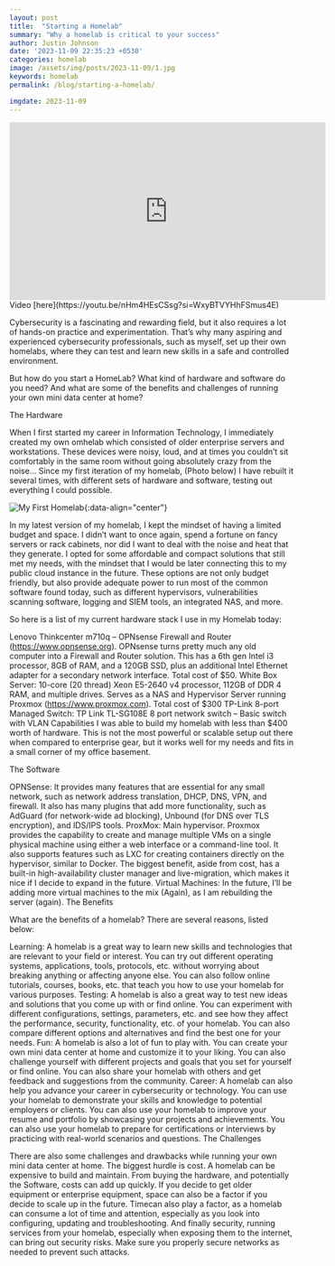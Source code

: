 ```yaml
---
layout: post
title:  "Starting a Homelab"
summary: "Why a homelab is critical to your success"
author: Justin Johnson
date: '2023-11-09 22:35:23 +0530'
categories: homelab
image: /assets/img/posts/2023-11-09/1.jpg
keywords: homelab
permalink: /blog/starting-a-homelab/

imgdate: 2023-11-09
---
```


<center><iframe width="560" height="315" src="https://www.youtube.com/embed/nHm4HEsCSsg?si=BhKUWnn89Vn5GERC" title="YouTube video player" frameborder="0" allow="accelerometer; autoplay; clipboard-write; encrypted-media; gyroscope; picture-in-picture; web-share" allowfullscreen></iframe></center>
Video [here](https://youtu.be/nHm4HEsCSsg?si=WxyBTVYHhFSmus4E)

Cybersecurity is a fascinating and rewarding field, but it also requires a lot of hands-on practice and experimentation. That’s why many aspiring and experienced cybersecurity professionals, such as myself, set up their own homelabs, where they can test and learn new skills in a safe and controlled environment.

But how do you start a HomeLab? What kind of hardware and software do you need? And what are some of the benefits and challenges of running your own mini data center at home?


The Hardware

When I first started my career in Information Technology, I immediately created my own omhelab which consisted of older enterprise servers and workstations. These devices were noisy, loud, and at times you couldn’t sit comfortably in the same room without going absolutely crazy from the noise… Since my first iteration of my homelab, (Photo below) I have rebuilt it several times, with different sets of hardware and software, testing out everything I could possible.

![My First Homelab](/assets/img/posts/{{page.imgdate}}/1.jpg){:data-align="center"}

In my latest version of my homelab, I kept the mindset of having a limited budget and space. I didn’t want to once again, spend a fortune on fancy servers or rack cabinets, nor did I want to deal with the noise and heat that they generate.
I opted for some affordable and compact solutions that still met my needs, with the mindset that I would be later connecting this to my public cloud instance in the future. These options are not only budget friendly, but also provide adequate power to run most of the common software found today, such as different hypervisors, vulnerabilities scanning software, logging and SIEM tools, an integrated NAS, and more.

So here is a list of my current hardware stack I use in my Homelab today:

Lenovo Thinkcenter m710q – OPNsense Firewall and Router (https://www.opnsense.org). OPNsense turns pretty much any old computer into a Firewall and Router solution. This has a 6th gen Intel i3 processor, 8GB of RAM, and a 120GB SSD, plus an additional Intel Ethernet adapter for a secondary network interface. Total cost of $50.
White Box Server: 10-core (20 thread) Xeon E5-2640 v4 processor, 112GB of DDR 4 RAM, and multiple drives. Serves as a NAS and Hypervisor Server running Proxmox (https://www.proxmox.com). Total cost of $300
TP-Link 8-port Managed Switch: TP Link TL-SG108E 8 port network switch – Basic switch with VLAN Capabilities
I was able to build my homelab with less than $400 worth of hardware. This is not the most powerful or scalable setup out there when compared to enterprise gear, but it works well for my needs and fits in a small corner of my office basement.

The Software

OPNSense: It provides many features that are essential for any small network, such as network address translation, DHCP, DNS, VPN, and firewall. It also has many plugins that add more functionality, such as AdGuard (for network-wide ad blocking), Unbound (for DNS over TLS encryption), and IDS/IPS tools.
ProxMox: Main hypervisor. Proxmox provides the capability to create and manage multiple VMs on a single physical machine using either a web interface or a command-line tool. It also supports features such as LXC for creating containers directly on the hypervisor, similar to Docker. The biggest benefit, aside from cost, has a built-in high-availability cluster manager and live-migration, which makes it nice if I decide to expand in the future.
Virtual Machines: In the future, I’ll be adding more virtual machines to the mix (Again), as I am rebuilding the server (again).
The Benefits

What are the benefits of a homelab? There are several reasons, listed below:

Learning: A homelab is a great way to learn new skills and technologies that are relevant to your field or interest. You can try out different operating systems, applications, tools, protocols, etc. without worrying about breaking anything or affecting anyone else. You can also follow online tutorials, courses, books, etc. that teach you how to use your homelab for various purposes.
Testing: A homelab is also a great way to test new ideas and solutions that you come up with or find online. You can experiment with different configurations, settings, parameters, etc. and see how they affect the performance, security, functionality, etc. of your homelab. You can also compare different options and alternatives and find the best one for your needs.
Fun: A homelab is also a lot of fun to play with. You can create your own mini data center at home and customize it to your liking. You can also challenge yourself with different projects and goals that you set for yourself or find online. You can also share your homelab with others and get feedback and suggestions from the community.
Career: A homelab can also help you advance your career in cybersecurity or technology. You can use your homelab to demonstrate your skills and knowledge to potential employers or clients. You can also use your homelab to improve your resume and portfolio by showcasing your projects and achievements. You can also use your homelab to prepare for certifications or interviews by practicing with real-world scenarios and questions.
The Challenges

There are also some challenges and drawbacks while running your own mini data center at home. The biggest hurdle is cost. A homelab can be expensive to build and maintain. From buying the hardware, and potentially the Software, costs can add up quickly. If you decide to get older equipment or enterprise equipment, space can also be a factor if you decide to scale up in the future. Timecan also play a factor, as a homelab can consume a lot of time and attention, especially as you look into configuring, updating and troubleshooting. And finally security, running services from your homelab, especially when exposing them to the internet, can bring out security risks. Make sure you properly secure networks as needed to prevent such attacks.
